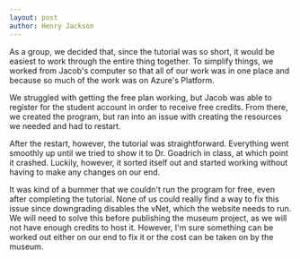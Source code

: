 ```yaml
---
layout: post
author: Henry Jackson
---
```

As a group, we decided that, since the tutorial was so short, it would be easiest to work through the entire thing together. To simplify things, we worked from Jacob's computer so that all of our work was in one place and because so much of the work was on Azure's Platform.

We struggled with getting the free plan working, but Jacob was able to register for the student account in order to receive free credits. From there, we created the program, but ran into an issue with creating the resources we needed and had to restart.

After the restart, however, the tutorial was straightforward. Everything went smoothly up until we tried to show it to Dr. Goadrich in class, at which point it crashed. Luckily, however, it sorted itself out and started working without having to make any changes on our end.

It was kind of a bummer that we couldn't run the program for free, even after completing the tutorial. None of us could really find a way to fix this issue since downgrading disables the vNet, which the website needs to run. We will need to solve this before publishing the museum project, as we will not have enough credits to host it. However, I'm sure something can be worked out either on our end to fix it or the cost can be taken on by the museum.